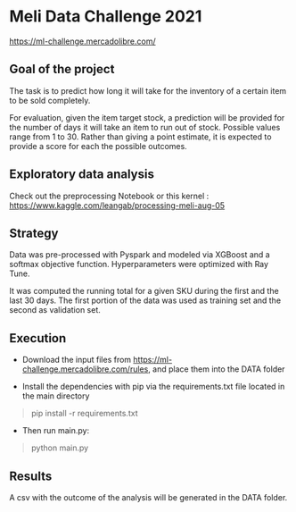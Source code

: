# Meli Data Challenge 2021

https://ml-challenge.mercadolibre.com/

## Goal of the project

The task is to predict how long it will take for the inventory of a certain item to be sold completely. 

For evaluation, given the item target stock, a prediction will be provided for the number of days it will take an item to run out of stock. Possible values range from 1 to 30. Rather than giving a point estimate, it is expected to provide a score for each the possible outcomes.


## Exploratory data analysis

Check out the preprocessing Notebook or this kernel : https://www.kaggle.com/leangab/processing-meli-aug-05


## Strategy 

Data was pre-processed with Pyspark and modeled via XGBoost and a softmax objective function. Hyperparameters were optimized with Ray Tune. 

It was computed the running total for a given SKU during the first and the last 30 days. 
The first portion of the data was used as training set and the second as validation set.


## Execution

- Download the input files from 
https://ml-challenge.mercadolibre.com/rules, and place them into the DATA folder

* Install the dependencies with pip via the requirements.txt file located in the main directory

>  pip install -r requirements.txt

* Then run main.py:

> python main.py 

## Results
A csv with the outcome of the analysis will be generated in the DATA folder.